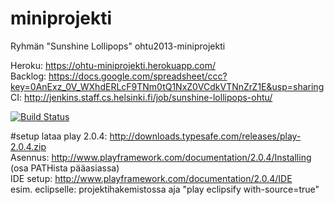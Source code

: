 miniprojekti
============

Ryhmän "Sunshine Lollipops" ohtu2013-miniprojekti  


Heroku: https://ohtu-miniprojekti.herokuapp.com/  
Backlog: https://docs.google.com/spreadsheet/ccc?key=0AnExz_0V_WXhdERLcF9TNm0tQ1NxZ0VCdkVTNnZrZ1E&usp=sharing  
CI: http://jenkins.staff.cs.helsinki.fi/job/sunshine-lollipops-ohtu/


[![Build Status](http://t-tuokarkk.users.cs.helsinki.fi/jenkins/job/Ohtu-miniprojekti/badge/icon)](http://t-tuokarkk.users.cs.helsinki.fi/jenkins/job/Ohtu-miniprojekti/)


#setup
lataa play 2.0.4: http://downloads.typesafe.com/releases/play-2.0.4.zip  
Asennus: http://www.playframework.com/documentation/2.0.4/Installing (osa PATHista pääasiassa)  
IDE setup: http://www.playframework.com/documentation/2.0.4/IDE  
esim. eclipselle: projektihakemistossa aja "play eclipsify with-source=true"
